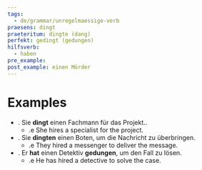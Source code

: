 ```yaml
---
tags:
  - de/grammar/unregelmaessige-verb
praesens: dingt
praeteritum: dingte (dang)
perfekt: gedingt (gedungen)
hilfsverb:
  - haben
pre_example: 
post_example: einen Mörder
---
```


# Examples
- . Sie **dingt** einen Fachmann für das Projekt..
	- .e She hires a specialist for the project.
- . Sie **dingten** einen Boten, um die Nachricht zu überbringen.
	- .e They hired a messenger to deliver the message.
- . Er **hat** einen Detektiv **gedungen**, um den Fall zu lösen.
	- .e He has hired a detective to solve the case.
